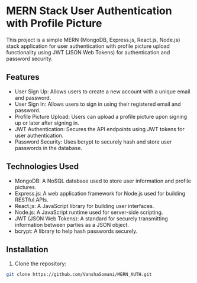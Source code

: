# MERN Stack User Authentication with Profile Picture

This project is a simple MERN (MongoDB, Express.js, React.js, Node.js) stack application for user authentication with profile picture upload functionality using JWT (JSON Web Tokens) for authentication and password security.

## Features

- User Sign Up: Allows users to create a new account with a unique email and password.
- User Sign In: Allows users to sign in using their registered email and password.
- Profile Picture Upload: Users can upload a profile picture upon signing up or later after signing in.
- JWT Authentication: Secures the API endpoints using JWT tokens for user authentication.
- Password Security: Uses bcrypt to securely hash and store user passwords in the database.

## Technologies Used

- MongoDB: A NoSQL database used to store user information and profile pictures.
- Express.js: A web application framework for Node.js used for building RESTful APIs.
- React.js: A JavaScript library for building user interfaces.
- Node.js: A JavaScript runtime used for server-side scripting.
- JWT (JSON Web Tokens): A standard for securely transmitting information between parties as a JSON object.
- bcrypt: A library to help hash passwords securely.

## Installation

1. Clone the repository:

```bash
git clone https://github.com/VanshaSomani/MERN_AUTH.git
